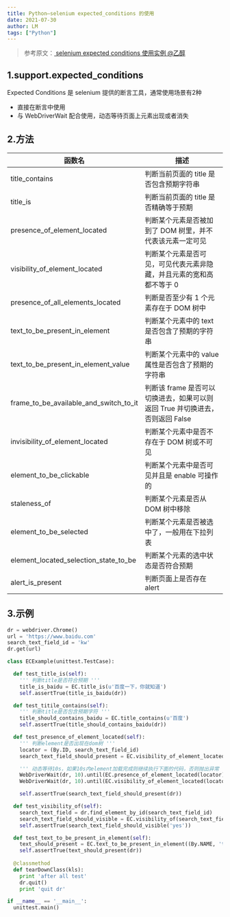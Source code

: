 ```yaml
---
title: Python—selenium expected_conditions 的使用
date: 2021-07-30
author: LM
tags: ["Python"]
---
```


> 参考原文：[ selenium expected conditions 使用实例  @乙醇 ](https://www.cnblogs.com/nbkhic/p/4885041.html)

## 1.support.expected_conditions

Expected Conditions 是 selenium 提供的断言工具，通常使用场景有2种

- 直接在断言中使用
- 与 WebDriverWait 配合使用，动态等待页面上元素出现或者消失

## 2.方法

| 函数名                                 | 描述                                                         |
| -------------------------------------- | ------------------------------------------------------------ |
| title_contains                         | 判断当前页面的 title 是否包含预期字符串                      |
| title_is                               | 判断当前页面的 title 是否精确等于预期                        |
| presence_of_element_located            | 判断某个元素是否被加到了 DOM 树里，并不代表该元素一定可见    |
| visibility_of_element_located          | 判断某个元素是否可见，可见代表元素非隐藏，并且元素的宽和高都不等于 0 |
| presence_of_all_elements_located       | 判断是否至少有 1 个元素存在于 DOM 树中                       |
| text_to_be_present_in_element          | 判断某个元素中的 text 是否包含了预期的字符串                 |
| text_to_be_present_in_element_value    | 判断某个元素中的 value 属性是否包含了预期的字符串            |
| frame_to_be_available_and_switch_to_it | 判断该 frame 是否可以切换进去，如果可以则返回 True 并切换进去，否则返回 False |
| invisibility_of_element_located        | 判断某个元素中是否不存在于 DOM 树或不可见                    |
| element_to_be_clickable                | 判断某个元素中是否可见并且是 enable 可操作的                 |
| staleness_of                           | 判断某个元素是否从 DOM 树中移除                              |
| element_to_be_selected                 | 判断某个元素是否被选中了，一般用在下拉列表                   |
| element_located_selection_state_to_be  | 判断某个元素的选中状态是否符合预期                           |
| alert_is_present                       | 判断页面上是否存在 alert                                     |

## 3.示例

```python
dr = webdriver.Chrome()
url = 'https://www.baidu.com'
search_text_field_id = 'kw'
dr.get(url)

class ECExample(unittest.TestCase):

  def test_title_is(self):
    ''' 判断title是否符合预期 '''
    title_is_baidu = EC.title_is(u'百度一下，你就知道')
    self.assertTrue(title_is_baidu(dr))

  def test_titile_contains(self):
    ''' 判断title是否包含预期字符 '''
    title_should_contains_baidu = EC.title_contains(u'百度')
    self.assertTrue(title_should_contains_baidu(dr))

  def test_presence_of_element_located(self):
    ''' 判断element是否出现在dom树 '''
    locator = (By.ID, search_text_field_id)
    search_text_field_should_present = EC.visibility_of_element_located(locator)

    ''' 动态等待10s，如果10s内element加载完成则继续执行下面的代码，否则抛出异常 '''
    WebDriverWait(dr, 10).until(EC.presence_of_element_located(locator))
    WebDriverWait(dr, 10).until(EC.visibility_of_element_located(locator))

    self.assertTrue(search_text_field_should_present(dr))

  def test_visibility_of(self):
    search_text_field = dr.find_element_by_id(search_text_field_id)
    search_text_field_should_visible = EC.visibility_of(search_text_field)
    self.assertTrue(search_text_field_should_visible('yes'))

  def test_text_to_be_present_in_element(self):
    text_should_present = EC.text_to_be_present_in_element((By.NAME, 'tj_trhao123'), 'hao123')
    self.assertTrue(text_should_present(dr))
    
  @classmethod
  def tearDownClass(kls):
    print 'after all test'
    dr.quit()
    print 'quit dr'

if __name__ == '__main__':
  unittest.main()
```


